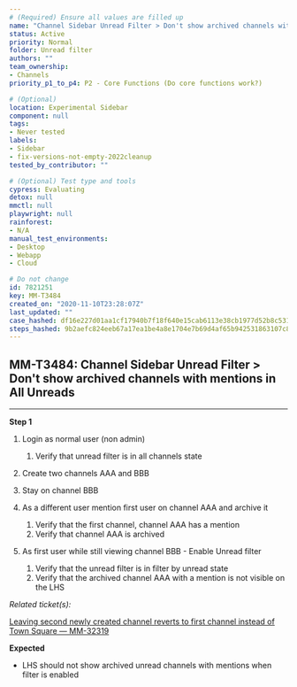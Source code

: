 ```yaml
---
# (Required) Ensure all values are filled up
name: "Channel Sidebar Unread Filter > Don't show archived channels with mentions in All Unreads"
status: Active
priority: Normal
folder: Unread filter
authors: ""
team_ownership:
- Channels
priority_p1_to_p4: P2 - Core Functions (Do core functions work?)

# (Optional)
location: Experimental Sidebar
component: null
tags:
- Never tested
labels:
- Sidebar
- fix-versions-not-empty-2022cleanup
tested_by_contributor: ""

# (Optional) Test type and tools
cypress: Evaluating
detox: null
mmctl: null
playwright: null
rainforest:
- N/A
manual_test_environments:
- Desktop
- Webapp
- Cloud

# Do not change
id: 7821251
key: MM-T3484
created_on: "2020-11-10T23:28:07Z"
last_updated: ""
case_hashed: df16e227d01aa1cf17940b7f18f640e15cab6113e38cb1977d52b8c531afbf7f84629f9ba12844a4d702dcaa398af354
steps_hashed: 9b2aefc824eeb67a17ea1be4a8e1704e7b69d4af65b942531863107c8185af56860f7dde8542aaf19509d72170190214
---
```


<!-- (Auto-generated) Based on frontmatter's "key" and "name" -->

## MM-T3484: Channel Sidebar Unread Filter > Don't show archived channels with mentions in All Unreads

---

**Step 1**

1. Login as normal user (non admin)

   1. Verify that unread filter is in all channels state

2. Create two channels AAA and BBB

3. Stay on channel BBB

4. As a different user mention first user on channel AAA and archive it

   1. Verify that the first channel, channel AAA has a mention
   2. Verify that channel AAA is archived

5. As first user while still viewing channel BBB - Enable Unread filter

   1. Verify that the unread filter is in filter by unread state
   2. Verify that the archived channel AAA with a mention is not visible on the LHS

_Related ticket(s):_

[Leaving second newly created channel reverts to first channel instead of Town Square — MM-32319](https://mattermost.atlassian.net/browse/MM-32319)

**Expected**

- LHS should not show archived unread channels with mentions when filter is enabled
